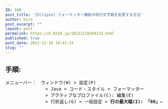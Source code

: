 ```yaml
---
ID: 580
post_title: '[Eclipse] フォーマッター機能の改行文字数を変更する方法'
author: hiro
post_excerpt: ""
layout: post
permalink: https://b.0218.jp/20121210104133.html
published: true
post_date: 2012-12-10 10:41:33
slug: ""
---
```

<h2>手順:</h2>
<pre>
メニューバー：　ウィンドウ(W) > 設定(P)
　　　　　　　　　> Java > コード・スタイル > フォーマッター
　　　　　　　　　> アクティブなプロファイル(C): 編集(E)
　　　　　　　　　> 行折返し(G) > 一般設定 > <b>行の最大幅(I): 「80」</b>←
</pre>